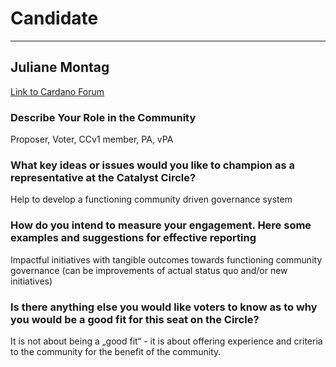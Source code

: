 # Candidate #
***
## Juliane Montag ##

[Link to Cardano Forum](https://forum.cardano.org/t/juliane-montag-platform-statement/109208)

### Describe Your Role in the Community ###

Proposer, Voter, CCv1 member, PA, vPA

### What key ideas or issues would you like to champion as a representative at the Catalyst Circle? ###

Help to develop a functioning community driven governance system

### How do you intend to measure your engagement. Here some examples and suggestions for effective reporting ###

Impactful initiatives with tangible outcomes towards functioning community governance (can be improvements of actual status quo and/or new initiatives)

### Is there anything else you would like voters to know as to why you would be a good fit for this seat on the Circle? ###

It is not about being a „good fit“ - it is about offering experience and criteria to the community for the benefit of the community.